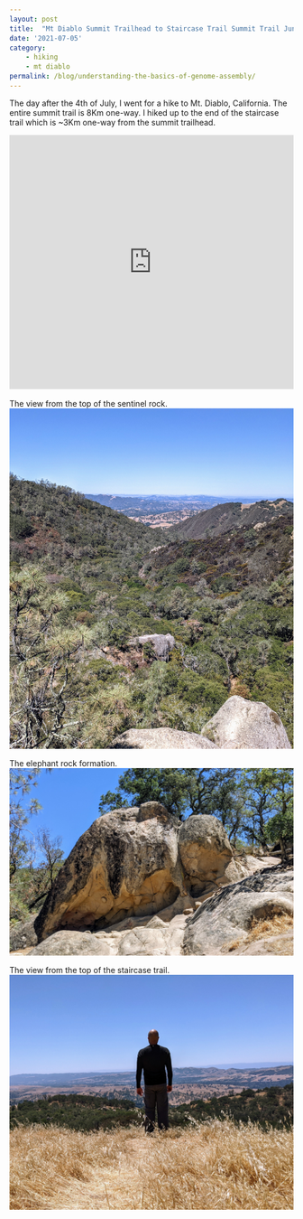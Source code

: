 ```yaml
---
layout: post
title:  "Mt Diablo Summit Trailhead to Staircase Trail Summit Trail Junction"
date: '2021-07-05'
category:
    - hiking
    - mt diablo
permalink: /blog/understanding-the-basics-of-genome-assembly/
---
```


The day after the 4th of July, I went for a hike to Mt. Diablo, California.
The entire summit trail is 8Km one-way.
I hiked up to the end of the staircase trail which is ~3Km one-way from the summit trailhead.

<iframe src="https://www.google.com/maps/embed?pb=!1m34!1m12!1m3!1d6300.672537247093!2d-121.94661857265196!3d37.85242157650675!2m3!1f0!2f0!3f0!3m2!1i1024!2i768!4f13.1!4m19!3e2!4m5!1s0x808ff46faf1ca619%3A0xd397f41fe2936a1e!2sStaircase%20Trail%20Summit%20Trail%20Junction!3m2!1d37.8553296!2d-121.93364389999999!4m5!1s0x808ff470e99e4ef3%3A0x98ca4a22c7c660e7!2sElephant%20Rock!3m2!1d37.8497792!2d-121.93408009999999!4m5!1s0x808ff489303db07b%3A0x944a1c7e5b728d17!2sSummit%20Trail%2C%202410%20Diablo%20Lakes%20Ln%2C%20Diablo%2C%20CA%2094528!3m2!1d37.8507222!2d-121.95238549999999!5e0!3m2!1sen!2sus!4v1626021052335!5m2!1sen!2sus"
    width="100%" height="450" style="border:0;" allowfullscreen="" loading="lazy"></iframe>
<br>

The view from the top of the sentinel rock.
<img class="img-thumbnail" src="/assets/img/posts/mt-diablo/sentinel-rock.jpg" alt="mt-diablo-sentinel-rock">

The elephant rock formation.
<img class="img-thumbnail" src="/assets/img/posts/mt-diablo/elephant.jpg" alt="mt-diablo-elephant-rock">

The view from the top of the staircase trail.
<img class="img-thumbnail" src="/assets/img/posts/mt-diablo/staircase-top.jpg" alt="mt-diablo-staircase">
